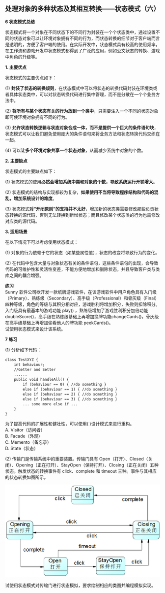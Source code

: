 ## 处理对象的多种状态及其相互转换——状态模式（六）  

**6 状态模式总结**  

状态模式将一个对象在不同状态下的不同行为封装在一个个状态类中，通过设置不同的状态对象可以让环境对象拥有不同的行为，而状态转换的细节对于客户端而言是透明的，方便了客户端的使用。在实际开发中，状态模式具有较高的使用频率，在工作流和游戏开发中状态模式都得到了广泛的应用，例如公文状态的转换、游戏中角色的升级等。  

**1. 主要优点**  

状态模式的主要优点如下：  

(1) **封装了状态的转换规则**，在状态模式中可以将状态的转换代码封装在环境类或者具体状态类中，可以对状态转换代码进行集中管理，而不是分散在一个个业务方法中。  

(2) **将所有与某个状态有关的行为放到一个类中**，只需要注入一个不同的状态对象即可使环境对象拥有不同的行为。  

(3) **允许状态转换逻辑与状态对象合成一体，而不是提供一个巨大的条件语句块**，状态模式可以让我们避免使用庞大的条件语句来将业务方法和状态转换代码交织在一起。  

(4) 可以**让多个环境对象共享一个状态对象**，从而减少系统中对象的个数。  

**2. 主要缺点**  

状态模式的主要缺点如下：  

(1) 状态模式的使用**必然会增加系统中类和对象的个数，导致系统运行开销增大**。  

(2) 状态模式的结构与实现都较为复杂，**如果使用不当将导致程序结构和代码的混乱，增加系统设计的难度**。  

(3) 状态模式**对“开闭原则”的支持并不太好**，增加新的状态类需要修改那些负责状态转换的源代码，否则无法转换到新增状态；而且修改某个状态类的行为也需修改对应类的源代码。  

**3. 适用场景**  

在以下情况下可以考虑使用状态模式：  

(1) 对象的行为依赖于它的状态（如某些属性值），状态的改变将导致行为的变化。  

(2) 在代码中包含大量与对象状态有关的条件语句，这些条件语句的出现，会导致代码的可维护性和灵活性变差，不能方便地增加和删除状态，并且导致客户类与类库之间的耦合增强。  

**练习**  
Sunny 软件公司欲开发一款纸牌游戏软件，在该游戏软件中用户角色具有入门级（Primary）、熟练级（Secondary）、高手级（Professional）和骨灰级（Final）四种等级，角色的等级与其积分相对应，游戏胜利将增加积分，失败则扣除积分。入门级具有最基本的游戏功能 play() ，熟练级增加了游戏胜利积分加倍功能 doubleScore()，高手级在熟练级基础上再增加换牌功能changeCards()，骨灰级在高手级基础上再增加偷看他人的牌功能 peekCards()。  
试使用状态模式来设计该系统。
 
**7 练习**  

(1) 分析如下代码：  

```
class TestXYZ {
    int behaviour;
    //Getter and Setter
    ......
    public void handleAll() {
        if (behaviour == 0) { //do something }
        else if (behaviour == 1) { //do something }
        else if (behaviour == 2) { //do something }
        else if (behaviour == 3) { //do something }
        ... some more else if ...
    }
}
```

为了提高代码的扩展性和健壮性，可以使用(    )设计模式来进行重构。  
        A. Visitor（访问者）  
        B. Facade（外观）  
        C. Memento（备忘录）  
        D. State（状态）  

 
(2) 传输门是传输系统中的重要装置。传输门具有 Open（打开）、Closed（关闭）、Opening（正在打开）、StayOpen（保持打开）、Closing（正在关闭）五种状态。触发状态的转换事件有 click、complete 和 timeout 三种。事件与其相应的状态转换如图所示。

![传输门响应事件与其状态转换图](images/1358695550_1995.jpg)  

试使用状态模式对传输门进行状态模拟，要求绘制相应的类图并编程模拟实现。